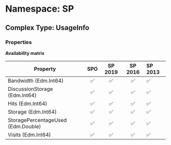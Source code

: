 # Namespace: SP

## Complex Type: UsageInfo

### Properties

**Availability matrix**

Property | SPO | SP 2019 | SP 2016 | SP 2013
----------|:---:|:-------:|:-------:|:-------
Bandwidth (Edm.Int64) | ✅ | ✅ | ✅ | ✅
DiscussionStorage (Edm.Int64) | ✅ | ✅ | ✅ | ✅
Hits (Edm.Int64) | ✅ | ✅ | ✅ | ✅
Storage (Edm.Int64) | ✅ | ✅ | ✅ | ✅
StoragePercentageUsed (Edm.Double) | ✅ | ✅ | ✅ | ✅
Visits (Edm.Int64) | ✅ | ✅ | ✅ | ✅

